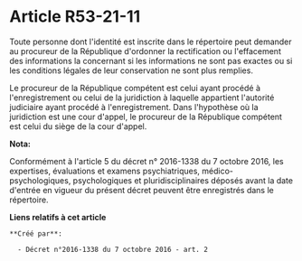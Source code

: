 # Article R53-21-11

Toute personne dont l'identité est inscrite dans le répertoire peut demander au procureur de la République d'ordonner la
rectification ou l'effacement des informations la concernant si les informations ne sont pas exactes ou si les conditions
légales de leur conservation ne sont plus remplies. 

Le procureur de la République compétent est celui ayant procédé à l'enregistrement ou celui de la juridiction à laquelle
appartient l'autorité judiciaire ayant procédé à l'enregistrement. Dans l'hypothèse où la juridiction est une cour d'appel,
le procureur de la République compétent est celui du siège de la cour d'appel.

**Nota:**

Conformément à l'article 5 du décret n° 2016-1338 du 7 octobre 2016, les expertises, évaluations et examens psychiatriques,
médico-psychologiques, psychologiques et pluridisciplinaires déposés avant la date d'entrée en vigueur du présent décret
peuvent être enregistrés dans le répertoire.

**Liens relatifs à cet article**

	**Créé par**:

	  - Décret n°2016-1338 du 7 octobre 2016 - art. 2
